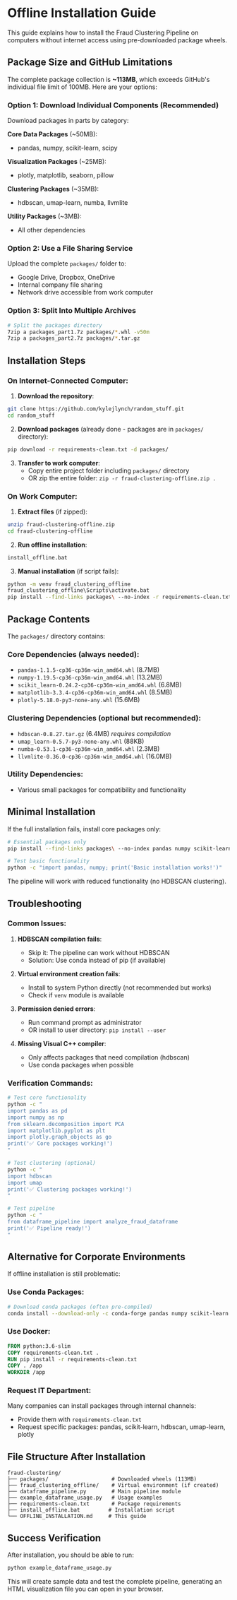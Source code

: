 # Offline Installation Guide

This guide explains how to install the Fraud Clustering Pipeline on computers without internet access using pre-downloaded package wheels.

## Package Size and GitHub Limitations

The complete package collection is **~113MB**, which exceeds GitHub's individual file limit of 100MB. Here are your options:

### Option 1: Download Individual Components (Recommended)

Download packages in parts by category:

**Core Data Packages** (~50MB):
- pandas, numpy, scikit-learn, scipy

**Visualization Packages** (~25MB):
- plotly, matplotlib, seaborn, pillow

**Clustering Packages** (~35MB):
- hdbscan, umap-learn, numba, llvmlite

**Utility Packages** (~3MB):
- All other dependencies

### Option 2: Use a File Sharing Service

Upload the complete `packages/` folder to:
- Google Drive, Dropbox, OneDrive
- Internal company file sharing
- Network drive accessible from work computer

### Option 3: Split Into Multiple Archives

```bash
# Split the packages directory
7zip a packages_part1.7z packages/*.whl -v50m
7zip a packages_part2.7z packages/*.tar.gz
```

## Installation Steps

### On Internet-Connected Computer:

1. **Download the repository**:
```bash
git clone https://github.com/kylejlynch/random_stuff.git
cd random_stuff
```

2. **Download packages** (already done - packages are in `packages/` directory):
```bash
pip download -r requirements-clean.txt -d packages/
```

3. **Transfer to work computer**:
   - Copy entire project folder including `packages/` directory
   - OR zip the entire folder: `zip -r fraud-clustering-offline.zip .`

### On Work Computer:

1. **Extract files** (if zipped):
```bash
unzip fraud-clustering-offline.zip
cd fraud-clustering-offline
```

2. **Run offline installation**:
```bash
install_offline.bat
```

3. **Manual installation** (if script fails):
```bash
python -m venv fraud_clustering_offline
fraud_clustering_offline\Scripts\activate.bat
pip install --find-links packages\ --no-index -r requirements-clean.txt
```

## Package Contents

The `packages/` directory contains:

### Core Dependencies (always needed):
- `pandas-1.1.5-cp36-cp36m-win_amd64.whl` (8.7MB)
- `numpy-1.19.5-cp36-cp36m-win_amd64.whl` (13.2MB)
- `scikit_learn-0.24.2-cp36-cp36m-win_amd64.whl` (6.8MB)
- `matplotlib-3.3.4-cp36-cp36m-win_amd64.whl` (8.5MB)
- `plotly-5.18.0-py3-none-any.whl` (15.6MB)

### Clustering Dependencies (optional but recommended):
- `hdbscan-0.8.27.tar.gz` (6.4MB) *requires compilation*
- `umap_learn-0.5.7-py3-none-any.whl` (88KB)
- `numba-0.53.1-cp36-cp36m-win_amd64.whl` (2.3MB)
- `llvmlite-0.36.0-cp36-cp36m-win_amd64.whl` (16.0MB)

### Utility Dependencies:
- Various small packages for compatibility and functionality

## Minimal Installation

If the full installation fails, install core packages only:

```bash
# Essential packages only
pip install --find-links packages\ --no-index pandas numpy scikit-learn matplotlib plotly

# Test basic functionality
python -c "import pandas, numpy; print('Basic installation works!')"
```

The pipeline will work with reduced functionality (no HDBSCAN clustering).

## Troubleshooting

### Common Issues:

1. **HDBSCAN compilation fails**:
   - Skip it: The pipeline can work without HDBSCAN
   - Solution: Use conda instead of pip (if available)

2. **Virtual environment creation fails**:
   - Install to system Python directly (not recommended but works)
   - Check if `venv` module is available

3. **Permission denied errors**:
   - Run command prompt as administrator
   - OR install to user directory: `pip install --user`

4. **Missing Visual C++ compiler**:
   - Only affects packages that need compilation (hdbscan)
   - Use conda packages when possible

### Verification Commands:

```bash
# Test core functionality
python -c "
import pandas as pd
import numpy as np
from sklearn.decomposition import PCA
import matplotlib.pyplot as plt
import plotly.graph_objects as go
print('✅ Core packages working!')
"

# Test clustering (optional)
python -c "
import hdbscan
import umap
print('✅ Clustering packages working!')
"

# Test pipeline
python -c "
from dataframe_pipeline import analyze_fraud_dataframe
print('✅ Pipeline ready!')
"
```

## Alternative for Corporate Environments

If offline installation is still problematic:

### Use Conda Packages:
```bash
# Download conda packages (often pre-compiled)
conda install --download-only -c conda-forge pandas numpy scikit-learn hdbscan umap-learn matplotlib plotly seaborn
```

### Use Docker:
```dockerfile
FROM python:3.6-slim
COPY requirements-clean.txt .
RUN pip install -r requirements-clean.txt
COPY . /app
WORKDIR /app
```

### Request IT Department:
Many companies can install packages through internal channels:
- Provide them with `requirements-clean.txt`
- Request specific packages: pandas, scikit-learn, hdbscan, umap-learn, plotly

## File Structure After Installation

```
fraud-clustering/
├── packages/                    # Downloaded wheels (113MB)
├── fraud_clustering_offline/    # Virtual environment (if created)
├── dataframe_pipeline.py        # Main pipeline module
├── example_dataframe_usage.py   # Usage examples
├── requirements-clean.txt       # Package requirements
├── install_offline.bat         # Installation script
└── OFFLINE_INSTALLATION.md     # This guide
```

## Success Verification

After installation, you should be able to run:

```bash
python example_dataframe_usage.py
```

This will create sample data and test the complete pipeline, generating an HTML visualization file you can open in your browser.